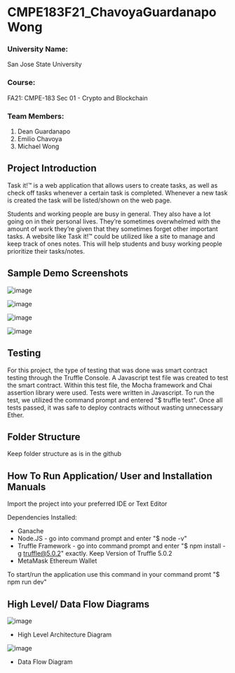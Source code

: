 # CMPE183F21_ChavoyaGuardanapoWong

### University Name: 
San Jose State University
### Course:
FA21: CMPE-183 Sec 01 - Crypto and Blockchain
### Team Members:
1. Dean Guardanapo
2. Emilio Chavoya
3. Michael Wong

## Project Introduction
Task it!™ is a web application that allows users to create tasks, as well as check off tasks whenever a certain task is completed. Whenever a new task is created the task will be listed/shown on the web page.     

Students and working people are busy in general. They also have a lot going on in their personal lives. They’re sometimes overwhelmed with the amount of work they’re given that they sometimes forget other important tasks. A website like Task it!™ could be utilized like a site to manage and keep track of ones notes. This will help students and busy working people prioritize their tasks/notes. 

## Sample Demo Screenshots
![image](https://user-images.githubusercontent.com/54638283/144738400-d584cef6-1dc8-4d2a-b424-04a08e3fe8dd.png)

![image](https://user-images.githubusercontent.com/54638283/144738412-85f60d63-0c98-4eb1-93fb-6089dbc46496.png)

![image](https://user-images.githubusercontent.com/54638283/144738417-d56da389-c771-4414-bf6d-e607569f3262.png)

![image](https://user-images.githubusercontent.com/54638283/144738423-b23a0ab3-4791-43a1-b18d-1f2c04615267.png)

## Testing
For this project, the type of testing that was done was smart contract testing through the Truffle Console. 
A Javascript test file was created to test the smart contract. Within this test file, the Mocha framework and Chai
assertion library were used. Tests were written in Javascript. To run the test, we utilized the command prompt and entered "$ truffle test".
Once all tests passed, it was safe to deploy contracts without wasting unnecessary Ether.

## Folder Structure
Keep folder structure as is in the github

## How To Run Application/ User and Installation Manuals
Import the project into your preferred IDE or Text Editor

Dependencies Installed:
* Ganache
* Node.JS - go into command prompt and enter "$ node -v"
* Truffle Framework - go into command prompt and enter "$ npm install -g truffle@5.0.2" exactly. Keep Version of Truffle 5.0.2
* MetaMask Ethereum Wallet

To start/run the application use this command in your command promt "$ npm run dev"

## High Level/ Data Flow Diagrams
![image](https://user-images.githubusercontent.com/54638283/144738595-b706a44c-8490-4e90-8a62-584dc4fcfabb.png)
* High Level Architecture Diagram

![image](https://user-images.githubusercontent.com/54638283/144738612-3475b12b-d804-4937-bf64-266faf14d977.png)
* Data Flow Diagram

